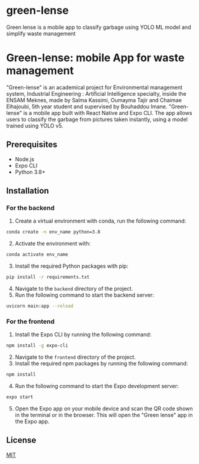 # green-lense
Green lense is a mobile app to classify garbage using YOLO ML model  and simplify waste management

# Green-lense: mobile App for waste management

"Green-lense" is an academical project for Environmental management system, Industrial Engineering : Artificial Intelligence specialty, inside the ENSAM Meknes, made by Salma Kassimi, Oumayma Tajir and Chaimae Elhajoubi, 5th year student and supervised by Bouhaddou Imane.
"Green-lense" is a mobile app built with React Native and Expo CLI. The app allows users to classify the garbage from pictures taken instantly, using a model trained using YOLO v5.

## Prerequisites
-   Node.js
-   Expo CLI
-   Python 3.8+

## Installation
### For the backend 

 1. Create a virtual environment with conda, run the following command:
```bash
conda create -n env_name python=3.8
```


 2. Activate the environment with:
 ```bash
conda activate env_name
```
 3. Install the required Python packages with pip:
 ```bash
pip install -r requirements.txt
```
 4. Navigate to the `backend` directory of the project.
 5. Run the following command to start the backend server:
  ```bash
uvicorn main:app --reload
```

### For the frontend

1.  Install the Expo CLI by running the following command:

```bash
npm install -g expo-cli
```

2.  Navigate to the `frontend` directory of the project.
3.  Install the required npm packages by running the following command:

  ```bash
 npm install
```
     
4.  Run the following command to start the Expo development server:

  ```bash
expo start
```

5.  Open the Expo app on your mobile device and scan the QR code shown in the terminal or in the browser. This will open the "Green lense" app in the Expo app.







## License

[MIT](https://choosealicense.com/licenses/mit/)

